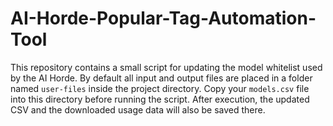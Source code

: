# AI-Horde-Popular-Tag-Automation-Tool

This repository contains a small script for updating the model whitelist used
by the AI Horde. By default all input and output files are placed in a folder
named `user-files` inside the project directory. Copy your `models.csv` file
into this directory before running the script. After execution, the updated
CSV and the downloaded usage data will also be saved there.

